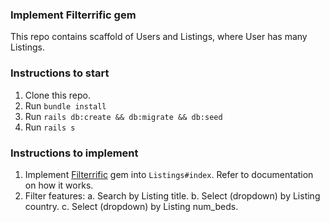### Implement Filterrific gem

This repo contains scaffold of Users and Listings, where User has many Listings.

### Instructions to start
1. Clone this repo.
2. Run `bundle install`
3. Run `rails db:create && db:migrate && db:seed`
4. Run `rails s`

### Instructions to implement
1. Implement [Filterrific](https://github.com/jhund/filterrific) gem into `Listings#index`. Refer to documentation on how it works.
2. Filter features:
  a. Search by Listing title.
  b. Select (dropdown) by Listing country.
  c. Select (dropdown) by Listing num_beds.
